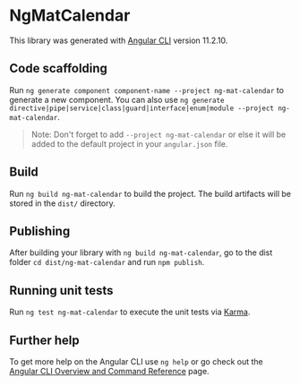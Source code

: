 # NgMatCalendar

This library was generated with [Angular CLI](https://github.com/angular/angular-cli) version 11.2.10.

## Code scaffolding

Run `ng generate component component-name --project ng-mat-calendar` to generate a new component. You can also use `ng generate directive|pipe|service|class|guard|interface|enum|module --project ng-mat-calendar`.
> Note: Don't forget to add `--project ng-mat-calendar` or else it will be added to the default project in your `angular.json` file. 

## Build

Run `ng build ng-mat-calendar` to build the project. The build artifacts will be stored in the `dist/` directory.

## Publishing

After building your library with `ng build ng-mat-calendar`, go to the dist folder `cd dist/ng-mat-calendar` and run `npm publish`.

## Running unit tests

Run `ng test ng-mat-calendar` to execute the unit tests via [Karma](https://karma-runner.github.io).

## Further help

To get more help on the Angular CLI use `ng help` or go check out the [Angular CLI Overview and Command Reference](https://angular.io/cli) page.
